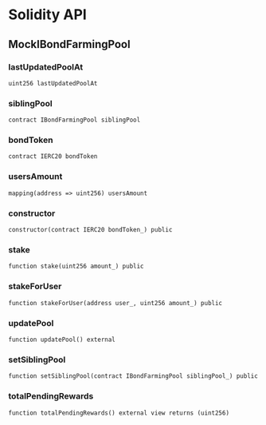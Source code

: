 # Solidity API

## MockIBondFarmingPool

### lastUpdatedPoolAt

```solidity
uint256 lastUpdatedPoolAt
```

### siblingPool

```solidity
contract IBondFarmingPool siblingPool
```

### bondToken

```solidity
contract IERC20 bondToken
```

### usersAmount

```solidity
mapping(address => uint256) usersAmount
```

### constructor

```solidity
constructor(contract IERC20 bondToken_) public
```

### stake

```solidity
function stake(uint256 amount_) public
```

### stakeForUser

```solidity
function stakeForUser(address user_, uint256 amount_) public
```

### updatePool

```solidity
function updatePool() external
```

### setSiblingPool

```solidity
function setSiblingPool(contract IBondFarmingPool siblingPool_) public
```

### totalPendingRewards

```solidity
function totalPendingRewards() external view returns (uint256)
```

